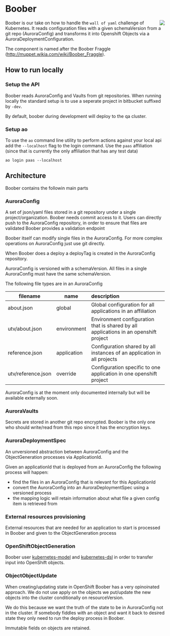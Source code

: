 # Boober
<img align="right" src="https://vignette.wikia.nocookie.net/muppet/images/d/da/Boober_Fraggle.jpg/revision/latest/scale-to-width-down/280?cb=20121231172124">

Boober is our take on how to handle the `wall of yaml` challenge of Kubernetes. It reads configuration files with a given
schemaVersion from a git repo (AuroraConfig) and transforms it into Openshift Objects via a AuroraDeploymentConfiguration.

The component is named after the Boober Fraggle (http://muppet.wikia.com/wiki/Boober_Fraggle). 


## How to run locally

### Setup the API

Boober reads AuroraConfig and Vaults from git repositories. When running locally the standard setup is to use a seperate
project in bitbucket suffixed by `-dev`.
 
By default, boober during development will deploy to the qa cluster.

### Setup ao

To use the ```ao``` command line utility to perform actions against your local api add the ```--localhost``` flag to
the login command. Use the ```paas``` affiliation (since that is currently the only affiliation that has any test
data)

    ao login paas --localhost


## Architecture


Boober contains the followin main parts

### AuroraConfig
A set of json/yaml files stored in a git repository under a single project/organization. Boober needs commit access to it.
Users can directly push to the AuroraConfig repository, in order to ensure that files are validated Boober provides a 
validation endpoint

Boober itself can modify single files in the AuroraConfig. For more complex operations on AuroraConfig just use git directly.

When Boober does a deploy a deployTag is created in the AuroraConfig repository.

AuroraConfig is versioned with a schemaVersion. All files in a single AuroraConfig must have the same schemaVersion.

The following file types are in an AuroraConfig

filename           | name          | description  
-------------------|---------------|:-----------------------------------------------------------------
about.json         | global        | Global configuration for all applications in an affiliation
utv/about.json     | environment   | Environment configuration that is shared by all applications in an openshift project
reference.json     | application   | Configuration shared by all instances of an application in all projects
utv/reference.json | override      | Configuration specific to one application in one openshift project

AuroraConfig is at the moment only documented internally but will be available externally soon.

### AuroraVaults
Secrets are stored in another git repo encrypted. Boober is the only one who should write/read from this repo since
it has the encryption keys.


### AuroraDeploymentSpec
An unversioned abstraction between AuroraConfig and the ObjectGeneration processes via ApplicationId.

Given an applicationId that is deployed from an AuroraConfig the following process will happen:
 
 - find the files in an AuroraConfig that is relevant for this ApplicationId
 - convert the AuroraConfig into an AuroraDeploymentSpec using a versioned process
 - the mapping logic will retain information about what file a given config item is retrieved from
  
### External resources provisioning
External resources that are needed for an application to start is processed in Boober and given to the ObjectGeneration 
process

### OpenShiftObjectGeneration
Boober user [kubernetes-model](https://github.com/fabric8io/kubernetes-model) and [kubernetes-dsl](https://github.com/fkorotkov/k8s-kotlin-dsl) in order to transfer input into OpenShift objects.

### ObjectObjectUpdate
When creating/updating state in OpenShift Boober has a very opinoinated approach. We do not use apply on the objects we
put/update the new objects into the cluster conditionally on resourceVersion. 

We do this because we want the truth of the state to be in AuroraConfig not in the cluster. If somebody fiddles with an
object and want it back to desired state they only need to run the deploy process in Boober.

Immutable fields on objects are retained.



